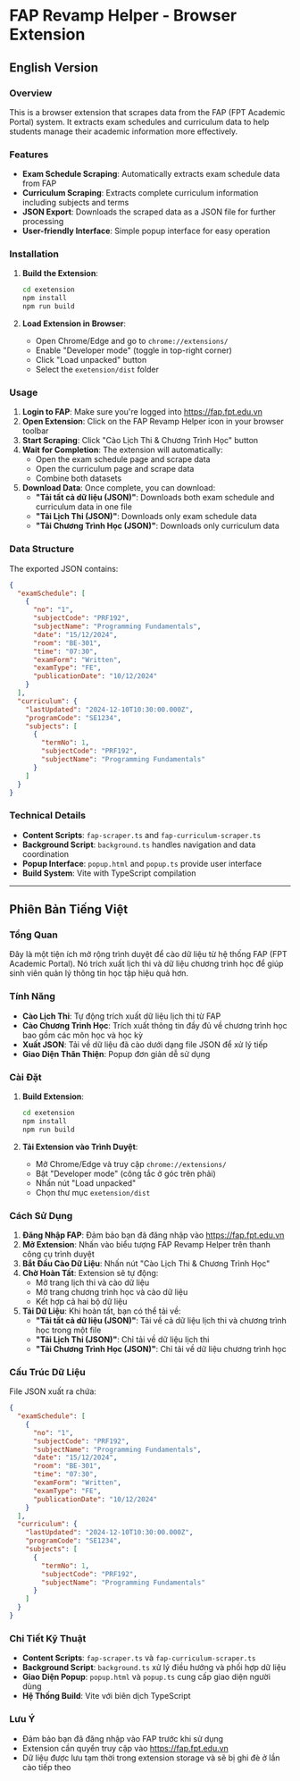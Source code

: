 # FAP Revamp Helper - Browser Extension

## English Version

### Overview
This is a browser extension that scrapes data from the FAP (FPT Academic Portal) system. It extracts exam schedules and curriculum data to help students manage their academic information more effectively.

### Features
- **Exam Schedule Scraping**: Automatically extracts exam schedule data from FAP
- **Curriculum Scraping**: Extracts complete curriculum information including subjects and terms
- **JSON Export**: Downloads the scraped data as a JSON file for further processing
- **User-friendly Interface**: Simple popup interface for easy operation

### Installation

1. **Build the Extension**:
   ```bash
   cd exetension
   npm install
   npm run build
   ```

2. **Load Extension in Browser**:
   - Open Chrome/Edge and go to `chrome://extensions/`
   - Enable "Developer mode" (toggle in top-right corner)
   - Click "Load unpacked" button
   - Select the `exetension/dist` folder

### Usage

1. **Login to FAP**: Make sure you're logged into https://fap.fpt.edu.vn
2. **Open Extension**: Click on the FAP Revamp Helper icon in your browser toolbar
3. **Start Scraping**: Click "Cào Lịch Thi & Chương Trình Học" button
4. **Wait for Completion**: The extension will automatically:
   - Open the exam schedule page and scrape data
   - Open the curriculum page and scrape data
   - Combine both datasets
5. **Download Data**: Once complete, you can download:
   - **"Tải tất cả dữ liệu (JSON)"**: Downloads both exam schedule and curriculum data in one file
   - **"Tải Lịch Thi (JSON)"**: Downloads only exam schedule data
   - **"Tải Chương Trình Học (JSON)"**: Downloads only curriculum data

### Data Structure

The exported JSON contains:
```json
{
  "examSchedule": [
    {
      "no": "1",
      "subjectCode": "PRF192",
      "subjectName": "Programming Fundamentals",
      "date": "15/12/2024",
      "room": "BE-301",
      "time": "07:30",
      "examForm": "Written",
      "examType": "FE",
      "publicationDate": "10/12/2024"
    }
  ],
  "curriculum": {
    "lastUpdated": "2024-12-10T10:30:00.000Z",
    "programCode": "SE1234",
    "subjects": [
      {
        "termNo": 1,
        "subjectCode": "PRF192",
        "subjectName": "Programming Fundamentals"
      }
    ]
  }
}
```

### Technical Details

- **Content Scripts**: `fap-scraper.ts` and `fap-curriculum-scraper.ts`
- **Background Script**: `background.ts` handles navigation and data coordination
- **Popup Interface**: `popup.html` and `popup.ts` provide user interface
- **Build System**: Vite with TypeScript compilation

---

## Phiên Bản Tiếng Việt

### Tổng Quan
Đây là một tiện ích mở rộng trình duyệt để cào dữ liệu từ hệ thống FAP (FPT Academic Portal). Nó trích xuất lịch thi và dữ liệu chương trình học để giúp sinh viên quản lý thông tin học tập hiệu quả hơn.

### Tính Năng
- **Cào Lịch Thi**: Tự động trích xuất dữ liệu lịch thi từ FAP
- **Cào Chương Trình Học**: Trích xuất thông tin đầy đủ về chương trình học bao gồm các môn học và học kỳ
- **Xuất JSON**: Tải về dữ liệu đã cào dưới dạng file JSON để xử lý tiếp
- **Giao Diện Thân Thiện**: Popup đơn giản dễ sử dụng

### Cài Đặt

1. **Build Extension**:
   ```bash
   cd exetension
   npm install
   npm run build
   ```

2. **Tải Extension vào Trình Duyệt**:
   - Mở Chrome/Edge và truy cập `chrome://extensions/`
   - Bật "Developer mode" (công tắc ở góc trên phải)
   - Nhấn nút "Load unpacked"
   - Chọn thư mục `exetension/dist`

### Cách Sử Dụng

1. **Đăng Nhập FAP**: Đảm bảo bạn đã đăng nhập vào https://fap.fpt.edu.vn
2. **Mở Extension**: Nhấn vào biểu tượng FAP Revamp Helper trên thanh công cụ trình duyệt
3. **Bắt Đầu Cào Dữ Liệu**: Nhấn nút "Cào Lịch Thi & Chương Trình Học"
4. **Chờ Hoàn Tất**: Extension sẽ tự động:
   - Mở trang lịch thi và cào dữ liệu
   - Mở trang chương trình học và cào dữ liệu
   - Kết hợp cả hai bộ dữ liệu
5. **Tải Dữ Liệu**: Khi hoàn tất, bạn có thể tải về:
   - **"Tải tất cả dữ liệu (JSON)"**: Tải về cả dữ liệu lịch thi và chương trình học trong một file
   - **"Tải Lịch Thi (JSON)"**: Chỉ tải về dữ liệu lịch thi
   - **"Tải Chương Trình Học (JSON)"**: Chỉ tải về dữ liệu chương trình học

### Cấu Trúc Dữ Liệu

File JSON xuất ra chứa:
```json
{
  "examSchedule": [
    {
      "no": "1",
      "subjectCode": "PRF192",
      "subjectName": "Programming Fundamentals",
      "date": "15/12/2024", 
      "room": "BE-301",
      "time": "07:30",
      "examForm": "Written",
      "examType": "FE",
      "publicationDate": "10/12/2024"
    }
  ],
  "curriculum": {
    "lastUpdated": "2024-12-10T10:30:00.000Z",
    "programCode": "SE1234",
    "subjects": [
      {
        "termNo": 1,
        "subjectCode": "PRF192", 
        "subjectName": "Programming Fundamentals"
      }
    ]
  }
}
```

### Chi Tiết Kỹ Thuật

- **Content Scripts**: `fap-scraper.ts` và `fap-curriculum-scraper.ts`
- **Background Script**: `background.ts` xử lý điều hướng và phối hợp dữ liệu
- **Giao Diện Popup**: `popup.html` và `popup.ts` cung cấp giao diện người dùng
- **Hệ Thống Build**: Vite với biên dịch TypeScript

### Lưu Ý
- Đảm bảo bạn đã đăng nhập vào FAP trước khi sử dụng
- Extension cần quyền truy cập vào https://fap.fpt.edu.vn
- Dữ liệu được lưu tạm thời trong extension storage và sẽ bị ghi đè ở lần cào tiếp theo 